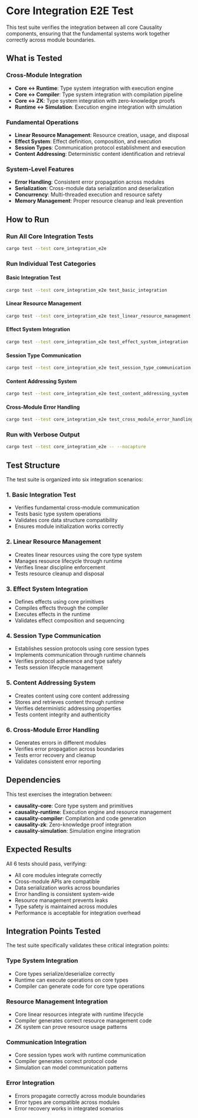 # Core Integration E2E Test

This test suite verifies the integration between all core Causality components, ensuring that the fundamental systems work together correctly across module boundaries.

## What is Tested

### Cross-Module Integration
- **Core ↔ Runtime**: Type system integration with execution engine
- **Core ↔ Compiler**: Type system integration with compilation pipeline  
- **Core ↔ ZK**: Type system integration with zero-knowledge proofs
- **Runtime ↔ Simulation**: Execution engine integration with simulation

### Fundamental Operations
- **Linear Resource Management**: Resource creation, usage, and disposal
- **Effect System**: Effect definition, composition, and execution
- **Session Types**: Communication protocol establishment and execution
- **Content Addressing**: Deterministic content identification and retrieval

### System-Level Features
- **Error Handling**: Consistent error propagation across modules
- **Serialization**: Cross-module data serialization and deserialization
- **Concurrency**: Multi-threaded execution and resource safety
- **Memory Management**: Proper resource cleanup and leak prevention

## How to Run

### Run All Core Integration Tests
```bash
cargo test --test core_integration_e2e
```

### Run Individual Test Categories

#### Basic Integration Test
```bash
cargo test --test core_integration_e2e test_basic_integration
```

#### Linear Resource Management
```bash
cargo test --test core_integration_e2e test_linear_resource_management
```

#### Effect System Integration
```bash
cargo test --test core_integration_e2e test_effect_system_integration
```

#### Session Type Communication
```bash
cargo test --test core_integration_e2e test_session_type_communication
```

#### Content Addressing System
```bash
cargo test --test core_integration_e2e test_content_addressing_system
```

#### Cross-Module Error Handling
```bash
cargo test --test core_integration_e2e test_cross_module_error_handling
```

### Run with Verbose Output
```bash
cargo test --test core_integration_e2e -- --nocapture
```

## Test Structure

The test suite is organized into six integration scenarios:

### 1. Basic Integration Test
- Verifies fundamental cross-module communication
- Tests basic type system operations
- Validates core data structure compatibility
- Ensures module initialization works correctly

### 2. Linear Resource Management
- Creates linear resources using the core type system
- Manages resource lifecycle through runtime
- Verifies linear discipline enforcement
- Tests resource cleanup and disposal

### 3. Effect System Integration
- Defines effects using core primitives
- Compiles effects through the compiler
- Executes effects in the runtime
- Validates effect composition and sequencing

### 4. Session Type Communication
- Establishes session protocols using core session types
- Implements communication through runtime channels
- Verifies protocol adherence and type safety
- Tests session lifecycle management

### 5. Content Addressing System
- Creates content using core content addressing
- Stores and retrieves content through runtime
- Verifies deterministic addressing properties
- Tests content integrity and authenticity

### 6. Cross-Module Error Handling
- Generates errors in different modules
- Verifies error propagation across boundaries
- Tests error recovery and cleanup
- Validates consistent error reporting

## Dependencies

This test exercises the integration between:
- **causality-core**: Core type system and primitives
- **causality-runtime**: Execution engine and resource management
- **causality-compiler**: Compilation and code generation
- **causality-zk**: Zero-knowledge proof integration
- **causality-simulation**: Simulation engine integration

## Expected Results

All 6 tests should pass, verifying:
-  All core modules integrate correctly
-  Cross-module APIs are compatible
-  Data serialization works across boundaries
-  Error handling is consistent system-wide
-  Resource management prevents leaks
-  Type safety is maintained across modules
-  Performance is acceptable for integration overhead

## Integration Points Tested

The test suite specifically validates these critical integration points:

### Type System Integration
- Core types serialize/deserialize correctly
- Runtime can execute operations on core types
- Compiler can generate code for core type operations

### Resource Management Integration  
- Core linear resources integrate with runtime lifecycle
- Compiler generates correct resource management code
- ZK system can prove resource usage patterns

### Communication Integration
- Core session types work with runtime communication
- Compiler generates correct protocol code
- Simulation can model communication patterns

### Error Integration
- Errors propagate correctly across module boundaries
- Error types are compatible across modules
- Error recovery works in integrated scenarios 